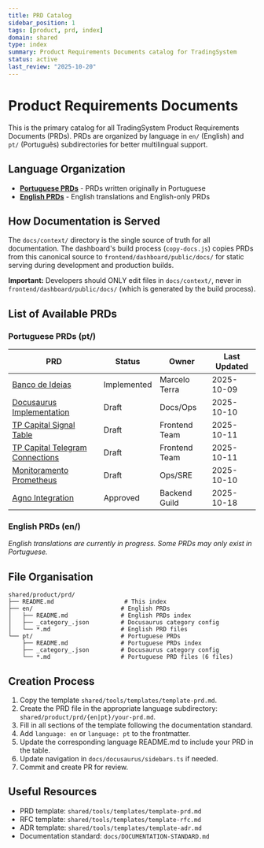 ```yaml
---
title: PRD Catalog
sidebar_position: 1
tags: [product, prd, index]
domain: shared
type: index
summary: Product Requirements Documents catalog for TradingSystem
status: active
last_review: "2025-10-20"
---
```


# Product Requirements Documents

This is the primary catalog for all TradingSystem Product Requirements Documents (PRDs). PRDs are organized by language in `en/` (English) and `pt/` (Português) subdirectories for better multilingual support.

## Language Organization

-   **[Portuguese PRDs](./pt/)** - PRDs written originally in Portuguese
-   **[English PRDs](./en/)** - English translations and English-only PRDs

## How Documentation is Served

The `docs/context/` directory is the single source of truth for all documentation. The dashboard's build process (`copy-docs.js`) copies PRDs from this canonical source to `frontend/dashboard/public/docs/` for static serving during development and production builds.

**Important:** Developers should ONLY edit files in `docs/context/`, never in `frontend/dashboard/public/docs/` (which is generated by the build process).

## List of Available PRDs

### Portuguese PRDs (pt/)

| PRD                                                                            | Status      | Owner         | Last Updated |
| ------------------------------------------------------------------------------ | ----------- | ------------- | ------------ |
| [Banco de Ideias](./pt/banco-ideias-prd.md)                                    | Implemented | Marcelo Terra | 2025-10-09   |
| [Docusaurus Implementation](./pt/docusaurus-implementation-prd.md)             | Draft       | Docs/Ops      | 2025-10-10   |
| [TP Capital Signal Table](./pt/tp-capital-signal-table-prd.md)                 | Draft       | Frontend Team | 2025-10-11   |
| [TP Capital Telegram Connections](./pt/tp-capital-telegram-connections-prd.md) | Draft       | Frontend Team | 2025-10-11   |
| [Monitoramento Prometheus](./pt/monitoramento-prometheus-prd.md)               | Draft       | Ops/SRE       | 2025-10-10   |
| [Agno Integration](./pt/agno-integration-prd.md)                               | Approved    | Backend Guild | 2025-10-18   |

### English PRDs (en/)

_English translations are currently in progress. Some PRDs may only exist in Portuguese._

## File Organisation

```
shared/product/prd/
├── README.md                    # This index
├── en/                         # English PRDs
│   ├── README.md               # English PRDs index
│   ├── _category_.json         # Docusaurus category config
│   └── *.md                    # English PRD files
└── pt/                         # Portuguese PRDs
    ├── README.md               # Portuguese PRDs index
    ├── _category_.json         # Docusaurus category config
    └── *.md                    # Portuguese PRD files (6 files)
```

## Creation Process

1. Copy the template `shared/tools/templates/template-prd.md`.
2. Create the PRD file in the appropriate language subdirectory: `shared/product/prd/{en|pt}/your-prd.md`.
3. Fill in all sections of the template following the documentation standard.
4. Add `language: en` or `language: pt` to the frontmatter.
5. Update the corresponding language README.md to include your PRD in the table.
6. Update navigation in `docs/docusaurus/sidebars.ts` if needed.
7. Commit and create PR for review.

## Useful Resources

-   PRD template: `shared/tools/templates/template-prd.md`
-   RFC template: `shared/tools/templates/template-rfc.md`
-   ADR template: `shared/tools/templates/template-adr.md`
-   Documentation standard: `docs/DOCUMENTATION-STANDARD.md`
